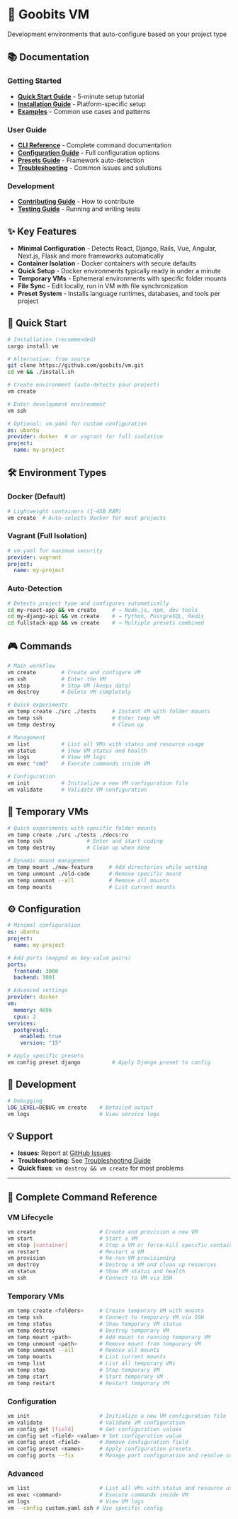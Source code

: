 # 🚀 Goobits VM
Development environments that auto-configure based on your project type

## 📚 Documentation

### Getting Started
- **[Quick Start Guide](docs/getting-started/quick-start.md)** - 5-minute setup tutorial
- **[Installation Guide](docs/getting-started/installation.md)** - Platform-specific setup
- **[Examples](docs/getting-started/examples.md)** - Common use cases and patterns

### User Guide
- **[CLI Reference](docs/user-guide/cli-reference.md)** - Complete command documentation
- **[Configuration Guide](docs/user-guide/configuration.md)** - Full configuration options
- **[Presets Guide](docs/user-guide/presets.md)** - Framework auto-detection
- **[Troubleshooting](docs/user-guide/troubleshooting.md)** - Common issues and solutions

### Development
- **[Contributing Guide](docs/development/contributing.md)** - How to contribute
- **[Testing Guide](docs/development/testing.md)** - Running and writing tests

## ✨ Key Features
- **Minimal Configuration** - Detects React, Django, Rails, Vue, Angular, Next.js, Flask and more frameworks automatically
- **Container Isolation** - Docker containers with secure defaults
- **Quick Setup** - Docker environments typically ready in under a minute
- **Temporary VMs** - Ephemeral environments with specific folder mounts
- **File Sync** - Edit locally, run in VM with file synchronization
- **Preset System** - Installs language runtimes, databases, and tools per project

## 🚀 Quick Start

```bash
# Installation (recommended)
cargo install vm

# Alternative: from source
git clone https://github.com/goobits/vm.git
cd vm && ./install.sh

# Create environment (auto-detects your project)
vm create

# Enter development environment
vm ssh
```

```yaml
# Optional: vm.yaml for custom configuration
os: ubuntu
provider: docker  # or vagrant for full isolation
project:
  name: my-project
```

## 🛠️ Environment Types

### Docker (Default)
```bash
# Lightweight containers (1-4GB RAM)
vm create  # Auto-selects Docker for most projects
```

### Vagrant (Full Isolation)
```yaml
# vm.yaml for maximum security
provider: vagrant
project:
  name: my-project
```

### Auto-Detection
```bash
# Detects project type and configures automatically
cd my-react-app && vm create     # → Node.js, npm, dev tools
cd my-django-api && vm create    # → Python, PostgreSQL, Redis
cd fullstack-app && vm create    # → Multiple presets combined
```

## 🎮 Commands

```bash
# Main workflow
vm create        # Create and configure VM
vm ssh           # Enter the VM
vm stop          # Stop VM (keeps data)
vm destroy       # Delete VM completely

# Quick experiments
vm temp create ./src ./tests     # Instant VM with folder mounts
vm temp ssh                      # Enter temp VM
vm temp destroy                  # Clean up

# Management
vm list          # List all VMs with status and resource usage
vm status        # Show VM status and health
vm logs          # View VM logs
vm exec "cmd"    # Execute commands inside VM

# Configuration
vm init          # Initialize a new VM configuration file
vm validate      # Validate VM configuration
```

## 🧪 Temporary VMs

```bash
# Quick experiments with specific folder mounts
vm temp create ./src ./tests ./docs:ro
vm temp ssh              # Enter and start coding
vm temp destroy          # Clean up when done

# Dynamic mount management
vm temp mount ./new-feature     # Add directories while working
vm temp unmount ./old-code      # Remove specific mount
vm temp unmount --all           # Remove all mounts
vm temp mounts                  # List current mounts
```

## ⚙️ Configuration

```yaml
# Minimal configuration
os: ubuntu
project:
  name: my-project

# Add ports (mapped as key-value pairs)
ports:
  frontend: 3000
  backend: 3001

# Advanced settings
provider: docker
vm:
  memory: 4096
  cpus: 2
services:
  postgresql:
    enabled: true
    version: "15"
```

```bash
# Apply specific presets
vm config preset django          # Apply Django preset to config
```

## 🧪 Development

```bash
# Debugging
LOG_LEVEL=DEBUG vm create    # Detailed output
vm logs                      # View service logs
```

## 💡 Support
- **Issues**: Report at [GitHub Issues](https://github.com/goobits/vm/issues)
- **Troubleshooting**: See [Troubleshooting Guide](docs/user-guide/troubleshooting.md)
- **Quick fixes**: `vm destroy && vm create` for most problems

---

## 📖 Complete Command Reference

### VM Lifecycle
```bash
vm create                    # Create and provision a new VM
vm start                     # Start a VM
vm stop [container]          # Stop a VM or force-kill specific container
vm restart                   # Restart a VM
vm provision                 # Re-run VM provisioning
vm destroy                   # Destroy a VM and clean up resources
vm status                    # Show VM status and health
vm ssh                       # Connect to VM via SSH
```

### Temporary VMs
```bash
vm temp create <folders>     # Create temporary VM with mounts
vm temp ssh                  # Connect to temporary VM via SSH
vm temp status               # Show temporary VM status
vm temp destroy              # Destroy temporary VM
vm temp mount <path>         # Add mount to running temporary VM
vm temp unmount <path>       # Remove mount from temporary VM
vm temp unmount --all        # Remove all mounts
vm temp mounts               # List current mounts
vm temp list                 # List all temporary VMs
vm temp stop                 # Stop temporary VM
vm temp start                # Start temporary VM
vm temp restart              # Restart temporary VM
```

### Configuration
```bash
vm init                      # Initialize a new VM configuration file
vm validate                  # Validate VM configuration
vm config get [field]        # Get configuration values
vm config set <field> <value> # Set configuration value
vm config unset <field>      # Remove configuration field
vm config preset <names>     # Apply configuration presets
vm config ports --fix        # Manage port configuration and resolve conflicts
```

### Advanced
```bash
vm list                      # List all VMs with status and resource usage
vm exec <command>            # Execute commands inside VM
vm logs                      # View VM logs
vm --config custom.yaml ssh # Use specific config
```